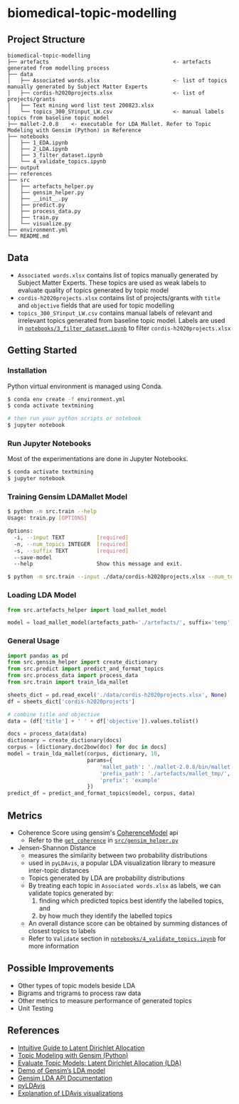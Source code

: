 # biomedical-topic-modelling

## Project Structure

```
biomedical-topic-modelling
├── artefacts                                       <- artefacts generated from modelling process
├── data
│   ├── Associated words.xlsx                       <- list of topics manually generated by Subject Matter Experts
│   ├── cordis-h2020projects.xlsx                   <- list of projects/grants
│   ├── Text mining word list test 200823.xlsx
│   └── topics_300_SYinput_LW.csv                   <- manual labels topics from baseline topic model
├── mallet-2.0.8    <- executable for LDA Mallet. Refer to Topic Modeling with Gensim (Python) in Reference
├── notebooks
│   ├── 1_EDA.ipynb
│   ├── 2_LDA.ipynb
│   ├── 3_filter_dataset.ipynb
│   └── 4_validate_topics.ipynb
├── output
├── references
├── src
│   ├── artefacts_helper.py
│   ├── gensim_helper.py
│   ├── __init__.py
│   ├── predict.py
│   ├── process_data.py
│   ├── train.py
│   └── visualize.py
├── environment.yml
└── README.md
```

## Data

* `Associated words.xlsx` contains list of topics manually generated by Subject Matter Experts. These topics are used as weak labels to evaluate quality of topics generated by topic model
* `cordis-h2020projects.xlsx` contains list of projects/grants with `title` and `objective` fields that are used for topic modelling
* `topics_300_SYinput_LW.csv` contains manual labels of relevant and irrelevant topics generated from baseline topic model. Labels are used in [`notebooks/3_filter_dataset.ipynb`](notebooks/3_filter_dataset.ipynb) to filter `cordis-h2020projects.xlsx`

## Getting Started

### Installation

Python virtual environment is managed using Conda. 

```bash
$ conda env create -f environment.yml
$ conda activate textmining

# then run your python scripts or notebook
$ jupyter notebook
```

### Run Jupyter Notebooks

Most of the experimentations are done in Jupyter Notebooks.

```bash
$ conda activate textmining
$ jupyter notebook
```

### Training Gensim LDAMallet Model

```bash
$ python -m src.train --help
Usage: train.py [OPTIONS]

Options:
  -i, --input TEXT          [required]
  -n, --num_topics INTEGER  [required]
  -s, --suffix TEXT         [required]
  --save-model
  --help                    Show this message and exit.

$ python -m src.train --input ./data/cordis-h2020projects.xlsx --num_topics 10 --suffix temp --save-model
```

### Loading LDA Model

```python
from src.artefacts_helper import load_mallet_model

model = load_mallet_model(artefacts_path='./artefacts/', suffix='temp')
```

### General Usage

```python
import pandas as pd
from src.gensim_helper import create_dictionary
from src.predict import predict_and_format_topics
from src.process_data import process_data
from src.train import train_lda_mallet

sheets_dict = pd.read_excel('./data/cordis-h2020projects.xlsx', None)
df = sheets_dict['cordis-h2020projects']

# combine title and objective
data = (df['title'] + ' ' + df['objective']).values.tolist()

docs = process_data(data)
dictionary = create_dictionary(docs)
corpus = [dictionary.doc2bow(doc) for doc in docs]
model = train_lda_mallet(corpus, dictionary, 10,
                         params={
                             'mallet_path': './mallet-2.0.8/bin/mallet',
                             'prefix_path': './artefacts/mallet_tmp/',
                             'prefix': 'example'
                         })
predict_df = predict_and_format_topics(model, corpus, data)
```

## Metrics

* Coherence Score using gensim's [CoherenceModel](https://radimrehurek.com/gensim/models/coherencemodel.html) api
  * Refer to the [`get_coherence`](https://github.com/kw01sg/biomedical-topic-modelling/blob/36f2805b1a9569338cb7d2bc5bbaa03ff103c505/src/gensim_helper.py#L18-L23) in [`src/gensim_helper.py`](src/gensim_helper.py)
* Jensen-Shannon Distance
  * measures the similarity between two probability distributions
  * used in `pyLDAvis`, a popular LDA visualization library to measure inter-topic distances
  * Topics generated by LDA are probability distributions
  * By treating each topic in `Associated words.xlsx` as labels, we can validate topics generated by:
    1. finding which predicted topics best identify the labelled topics, and
    1. by how much they identify the labelled topics
  * An overall distance score can be obtained by summing distances of closest topics to labels
  * Refer to `Validate` section in [`notebooks/4_validate_topics.ipynb`](notebooks/4_validate_topics.ipynb) for more information

## Possible Improvements

* Other types of topic models beside LDA
* Bigrams and trigrams to process raw data
* Other metrics to measure performance of generated topics
* Unit Testing

## References

* [Intuitive Guide to Latent Dirichlet Allocation](https://towardsdatascience.com/light-on-math-machine-learning-intuitive-guide-to-latent-dirichlet-allocation-437c81220158)
* [Topic Modeling with Gensim (Python)](https://www.machinelearningplus.com/nlp/topic-modeling-gensim-python)
* [Evaluate Topic Models: Latent Dirichlet Allocation (LDA)](https://towardsdatascience.com/evaluate-topic-model-in-python-latent-dirichlet-allocation-lda-7d57484bb5d0)
* [Demo of Gensim’s LDA model](https://radimrehurek.com/gensim/auto_examples/tutorials/run_lda.html)
* [Gensim LDA API Documentation](https://radimrehurek.com/gensim/models/ldamodel.html#gensim.models.ldamodel.LdaModel.get_document_topics)
* [pyLDAvis](https://pyldavis.readthedocs.io/en/latest/readme.html)
* [Explanation of LDAvis visualizations](https://cran.r-project.org/web/packages/LDAvis/vignettes/details.pdf)

